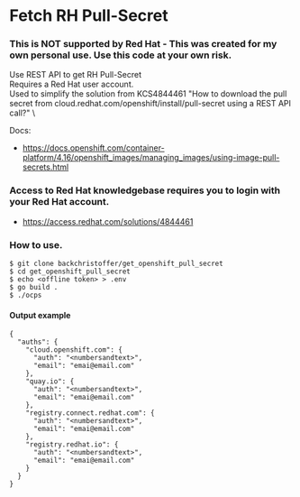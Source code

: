 # Fetch RH Pull-Secret 
### This is NOT supported by Red Hat - This was created for my own personal use. Use this code at your own risk.

Use REST API to get RH Pull-Secret \
Requires a Red Hat user account. \
Used to simplify the solution from KCS4844461 "How to download the pull secret from cloud.redhat.com/openshift/install/pull-secret using a REST API call?" \


Docs: 
* https://docs.openshift.com/container-platform/4.16/openshift_images/managing_images/using-image-pull-secrets.html 

### Access to Red Hat knowledgebase requires you to login with your Red Hat account. 
* https://access.redhat.com/solutions/4844461



### How to use. 
~~~
$ git clone backchristoffer/get_openshift_pull_secret
$ cd get_openshift_pull_secret
$ echo <offline token> > .env
$ go build .
$ ./ocps
~~~
#### Output example
~~~
{
  "auths": {
    "cloud.openshift.com": {
      "auth": "<numbersandtext>",
      "email": "emai@email.com"
    },
    "quay.io": {
      "auth": "<numbersandtext>",
      "email": "emai@email.com"
    },
    "registry.connect.redhat.com": {
      "auth": "<numbersandtext>",
      "email": "emai@email.com"
    },
    "registry.redhat.io": {
      "auth": "<numbersandtext>",
      "email": "emai@email.com"
    }
  }
}
~~~